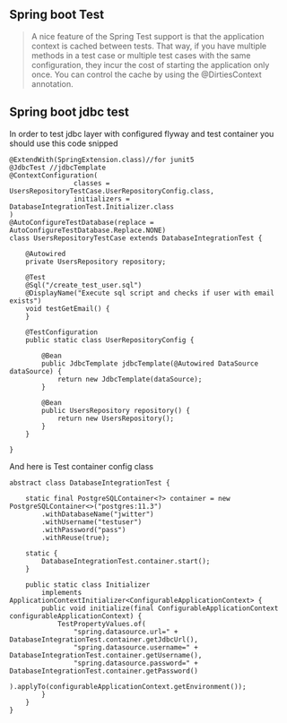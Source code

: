 ## Spring boot Test
> A nice feature of the Spring Test support is that the application context is cached between tests.
> That way, if you have multiple methods in a test case or multiple test cases with the same configuration,
> they incur the cost of starting the application only once.
> You can control the cache by using the @DirtiesContext annotation.

## Spring boot jdbc test
In order to test jdbc layer with configured flyway and test container you should use this code snipped
```
@ExtendWith(SpringExtension.class)//for junit5
@JdbcTest //jdbcTemplate
@ContextConfiguration(
				classes = UsersRepositoryTestCase.UserRepositoryConfig.class,
				initializers = DatabaseIntegrationTest.Initializer.class
)
@AutoConfigureTestDatabase(replace = AutoConfigureTestDatabase.Replace.NONE)
class UsersRepositoryTestCase extends DatabaseIntegrationTest {

    @Autowired
    private UsersRepository repository;

    @Test
    @Sql("/create_test_user.sql")
    @DisplayName("Execute sql script and checks if user with email exists")
    void testGetEmail() {
    }

    @TestConfiguration
    public static class UserRepositoryConfig {

        @Bean
        public JdbcTemplate jdbcTemplate(@Autowired DataSource dataSource) {
            return new JdbcTemplate(dataSource);
        }

        @Bean
        public UsersRepository repository() {
            return new UsersRepository();
        }
    }

}
```

And here is Test container config class
```
abstract class DatabaseIntegrationTest {

    static final PostgreSQLContainer<?> container = new PostgreSQLContainer<>("postgres:11.3")
        .withDatabaseName("jwitter")
        .withUsername("testuser")
        .withPassword("pass")
        .withReuse(true);

    static {
        DatabaseIntegrationTest.container.start();
    }

    public static class Initializer
        implements ApplicationContextInitializer<ConfigurableApplicationContext> {
        public void initialize(final ConfigurableApplicationContext configurableApplicationContext) {
            TestPropertyValues.of(
                "spring.datasource.url=" + DatabaseIntegrationTest.container.getJdbcUrl(),
                "spring.datasource.username=" + DatabaseIntegrationTest.container.getUsername(),
                "spring.datasource.password=" + DatabaseIntegrationTest.container.getPassword()
            ).applyTo(configurableApplicationContext.getEnvironment());
        }
    }
}
```


